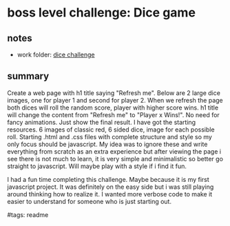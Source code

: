 # boss level challenge: Dice game

## notes

- work folder: [dice challenge](../challenge01%20Dice%20game/)

## summary

Create a web page with h1 title saying "Refresh me". Below are 2 large dice images, one for player 1 and second for player 2. When we refresh the page both dices will roll the random score, player with higher score wins. h1 title will change the content from "Refresh me" to "Player x Wins!". No need for fancy animations. Just show the final result. I have got the starting resources. 6 images of classic red, 6 sided dice, image for each possible roll. Starting .html and .css files with complete structure and style so my only focus should be javascript. My idea was to ignore these and write everything from scratch as an extra experience but after viewing the page i see there is not much to learn, it is very simple and minimalistic so better go straight to javascript. Will maybe play with a style if i find it fun.

I had a fun time completing this challenge. Maybe because it is my first javascript project. It was definitely on the easy side but i was still playing around thinking how to realize it. I wanted more verbose code to make it easier to understand for someone who is just starting out.

#tags: readme